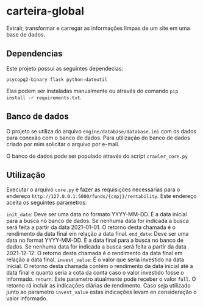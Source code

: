 # carteira-global
Extrair, transformar e carregar as informações limpas de um site em uma base de dados.

## Dependencias
Este projeto possui as seguintes dependecias:

`psycopg2-binary
flask
python-dateutil`

Elas podem ser instaladas manualmente ou através do comando `pip install -r requirements.txt`.

## Banco de dados
O projeto se utiliza do arquivo `engine/database/database.ini` com os dados para conexão com o banco de dados. Para utilização do banco de dados criado por mim solicitar o arquivo por e-mail.

O banco de dados pode ser populado através do script `crawler_core.py`

## Utilização
Executar o arquivo `core.py` e fazer as requisições necessárias para o endereço `http://127.0.0.1:5000/funds/{cnpj}/rentability`. Este endereço aceita os seguintes parametros:

`init_date`: Deve ser uma data no formato YYYY-MM-DD. É a data inicial para a busca no banco de dados. Se nenhuma data for indicada a busca será feita a partir da data 2021-01-01. O retorno desta chamada é o rendimento da data final em relação a data final.
`end_date`: Deve ser uma data no format YYYY-MM-DD. É a data final para a busca no banco de dados. Se nenhuma data for indicada a busca será feita a partir da data 2021-12-12. O retorno desta chamada é o rendimento da data final em relação a data final.
`invest_value`: É o valor que seria investido na data inicial. O retorno desta chamada contém o rendimento da data inicial até a data final e quanto seria a cota da conta caso o valor investido fosse o informado.
`return`: Este parametro atualmente pode receber o valor `full`. O retorno rá incluir as indicações diárias de rendimento. Caso seja utilizado junto ao parametro `invest_value` estas indicações levam en consideração o valor informado.
